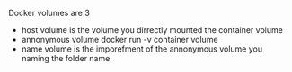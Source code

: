 Docker volumes are 3

- host volume is the volume you dirrectly mounted the container volume
- annonymous volume  docker run -v container volume
- name volume is the imporefment of the annonymous volume you naming the folder name 